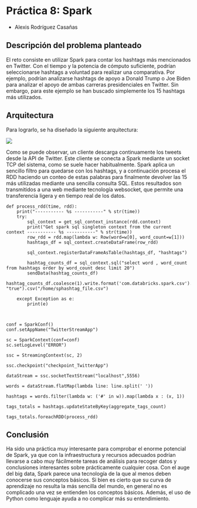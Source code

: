 # Práctica 8: Spark
* Alexis Rodríguez Casañas

## Descripción del problema planteado
El reto consiste en utilizar Spark para contar los hashtags más mencionados en Twitter. Con el tiempo y la potencia de cómputo suficiente, podrían seleccionarse
hashtags a voluntad para realizar una comparativa. Por ejemplo, podrían analizarse hashtags de apoyo a Donald Trump o Joe Biden para analizar el apoyo
de ambas carreras presidenciales en Twitter. Sin embargo, para este ejemplo se han buscado simplemente los 15 hashtags más utilizados.

## Arquitectura
Para lograrlo, se ha diseñado la siguiente arquitectura:

![](https://i.ibb.co/8sfFyGL/image.png)

Como se puede observar, un cliente descarga continuamente los tweets desde la API de Twitter. Este cliente se conecta a Spark mediante un socket TCP del sistema,
como se suele hacer habitualmente. Spark aplica un sencillo filtro para quedarse con los hashtags, y a continuación procesa el RDD haciendo un conteo de
estas palabras para finalmente devolver las 15 más utilizadas mediante una sencilla consulta SQL. Estos resultados son transmitidos a una web
mediante tecnología websocket, que permite una transferencia ligera y en tiempo real de los datos.
```
def process_rdd(time, rdd):
    print("----------- %s -----------" % str(time))
    try:
        sql_context = get_sql_context_instance(rdd.context)
        print("Get spark sql singleton context from the current context ----------- %s -----------" % str(time))
        row_rdd = rdd.map(lambda w: Row(word=w[0], word_count=w[1]))
        hashtags_df = sql_context.createDataFrame(row_rdd)

        sql_context.registerDataFrameAsTable(hashtags_df, "hashtags")
        
        hashtag_counts_df = sql_context.sql("select word , word_count from hashtags order by word_count desc limit 20")
        sendData(hashtag_counts_df)
        hashtag_counts_df.coalesce(1).write.format('com.databricks.spark.csv').mode('overwrite').option("header", "true").csv("/home/sphashtag_file.csv") 
           
    except Exception as e:
        print(e)



conf = SparkConf()
conf.setAppName("TwitterStreamApp")

sc = SparkContext(conf=conf)
sc.setLogLevel("ERROR")

ssc = StreamingContext(sc, 2)

ssc.checkpoint("checkpoint_TwitterApp")

dataStream = ssc.socketTextStream("localhost",5556)

words = dataStream.flatMap(lambda line: line.split(' '))

hashtags = words.filter(lambda w: ('#' in w)).map(lambda x : (x, 1))

tags_totals = hashtags.updateStateByKey(aggregate_tags_count)

tags_totals.foreachRDD(process_rdd)

```

## Conclusión
Ha sido una práctica muy interesante para comprobar el enorme potencial de Spark, ya que con la infraestructura y recursos adecuados podrían llevarse
a cabo muy fácilmente tareas de análisis para recoger datos y conclusiones interesantes sobre prácticamente cualquier cosa. Con el auge del big data, 
Spark parece una tecnología de la que al menos deben conocerse sus conceptos básicos. Si bien es cierto que su curva de aprendizaje no resulta la más sencilla
del mundo, en general no es complicado una vez se entienden los conceptos básicos. Además, el uso de Python como
lenguaje ayuda a no complicar más su entendimiento.
